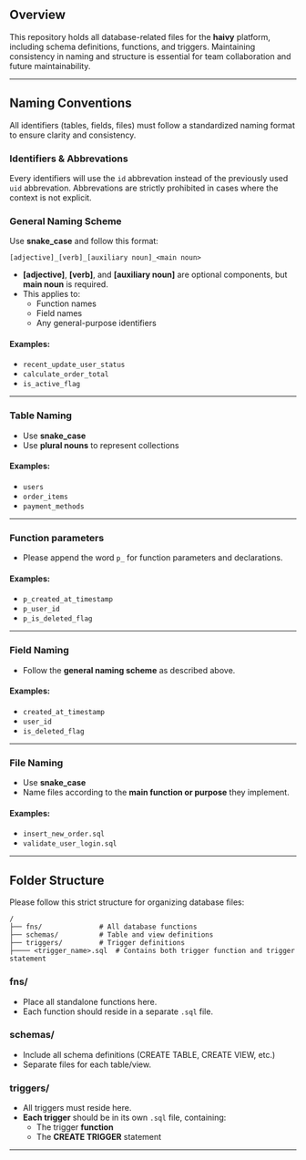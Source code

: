 ## Overview

This repository holds all database-related files for the **haivy** platform, including schema definitions, functions, and triggers. Maintaining consistency in naming and structure is essential for team collaboration and future maintainability.

---

## Naming Conventions

All identifiers (tables, fields, files) must follow a standardized naming format to ensure clarity and consistency.
### Identifiers & Abbrevations
Every identifiers will use the `id` abbrevation instead of the previously used `uid` abbrevation.
Abbrevations are strictly prohibited in cases where the context is not explicit.
### General Naming Scheme
Use **snake\_case** and follow this format:
```
[adjective]_[verb]_[auxiliary noun]_<main noun>
```
* **\[adjective]**, **\[verb]**, and **\[auxiliary noun]** are optional components, but **main noun** is required.
* This applies to:
  * Function names
  * Field names
  * Any general-purpose identifiers
#### Examples:
* `recent_update_user_status`
* `calculate_order_total`
* `is_active_flag`
---
### Table Naming
* Use **snake\_case**
* Use **plural nouns** to represent collections
#### Examples:
* `users`
* `order_items`
* `payment_methods`
---
### Function parameters
* Please append the word `p_` for function parameters and declarations.
#### Examples:
* `p_created_at_timestamp`
* `p_user_id`
* `p_is_deleted_flag`
---
### Field Naming
* Follow the **general naming scheme** as described above.
#### Examples:
* `created_at_timestamp`
* `user_id`
* `is_deleted_flag`
---
### File Naming
* Use **snake\_case**
* Name files according to the **main function or purpose** they implement.
#### Examples:
* `insert_new_order.sql`
* `validate_user_login.sql`
---
## Folder Structure
Please follow this strict structure for organizing database files:
```
/
├── fns/              # All database functions
├── schemas/          # Table and view definitions
├── triggers/         # Trigger definitions
├──── <trigger_name>.sql  # Contains both trigger function and trigger statement
```
### fns/
* Place all standalone functions here.
* Each function should reside in a separate `.sql` file.
### schemas/
* Include all schema definitions (CREATE TABLE, CREATE VIEW, etc.)
* Separate files for each table/view.
### triggers/
* All triggers must reside here.
* **Each trigger** should be in its own `.sql` file, containing:
  * The trigger **function**
  * The **CREATE TRIGGER** statement
---
